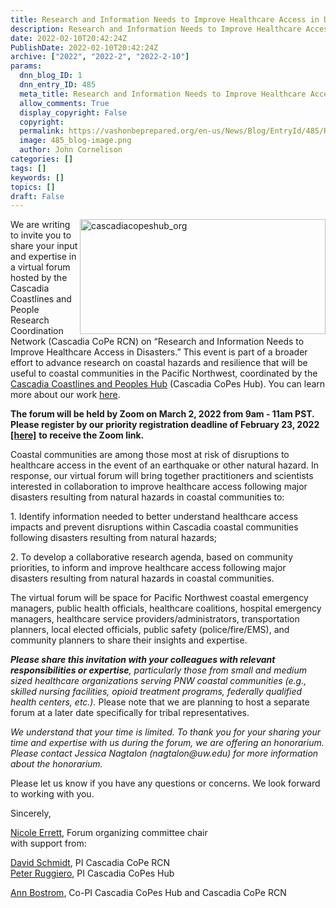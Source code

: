```yaml
---
title: Research and Information Needs to Improve Healthcare Access in Disasters
description: Research and Information Needs to Improve Healthcare Access in Disasters
date: 2022-02-10T20:42:24Z
PublishDate: 2022-02-10T20:42:24Z
archive: ["2022", "2022-2", "2022-2-10"]
params:
  dnn_blog_ID: 1
  dnn_entry_ID: 485
  meta_title: Research and Information Needs to Improve Healthcare Access in Disasters
  allow_comments: True
  display_copyright: False
  copyright:
  permalink: https://vashonbeprepared.org/en-us/News/Blog/EntryId/485/Research-and-Information-Needs-to-Improve-Healthcare-Access-in-Disasters
  image: 485_blog-image.png
  author: John Cornelison
categories: []
tags: []
keywords: []
topics: []
draft: False
---
```


<p><a href="https://cascadiacopeshub.org/" target="_blank"><img width="393" height="184" title="cascadiacopeshub_org" align="right" style="border: 0px currentcolor; border-image: none; float: right; display: inline; background-image: none;" alt="cascadiacopeshub_org" src="https://vashonbeprepared.org./images/485/Open-Live-Writer-8aae92d36692_B0BB-cascadiacopeshub_org_0d164f71-397e-4968-a4a1-625778eb9ac6.png" border="0"></a>We are writing to invite you to share your input and expertise in a virtual forum hosted by the Cascadia Coastlines and People Research Coordination Network (Cascadia CoPe RCN) on “Research and Information Needs to Improve Healthcare Access in Disasters.” This event is part of a broader effort to advance research on coastal hazards and resilience that will be useful to coastal communities in the Pacific Northwest, coordinated by the <a href="https://cascadiacopeshub.org/">Cascadia Coastlines and Peoples Hub</a> (Cascadia CoPes Hub). You can learn more about our work <a href="https://drive.google.com/file/d/1OYGQ-7Itm2QRdq210TfbkZDoI06u2TRX/view">here</a>.<p><b>The forum will be held by Zoom on March 2, 2022 from 9am - 11am PST.&nbsp; Please register by our priority registration deadline of February 23, 2022</b><a href="https://washington.zoom.us/meeting/register/tJwqdeqhpzMoGNLYWHKk01oOP5EC5yNMThq8"><b> [here]</b></a> <b>to receive the Zoom link. </b><p>Coastal communities are among those most at risk of disruptions to healthcare access in the event of an earthquake or other natural hazard. In response, our virtual forum will bring together practitioners and scientists interested in collaboration to improve healthcare access following major disasters resulting from natural hazards in coastal communities to:<p>1. Identify information needed to better understand healthcare access impacts and prevent disruptions within Cascadia coastal communities following disasters resulting from natural hazards;<p>2. To develop a collaborative research agenda, based on community priorities, to inform and improve healthcare access following major disasters resulting from natural hazards in coastal communities.<p>The virtual forum will be space for Pacific Northwest coastal emergency managers, public health officials, healthcare coalitions, hospital emergency managers, healthcare service providers/administrators, transportation planners, local elected officials, public safety (police/fire/EMS), and community planners to share their insights and expertise.&nbsp; <p><b><i>Please share this invitation with your colleagues with relevant responsibilities or expertise</i></b><i>, particularly those from small and medium sized healthcare organizations serving PNW coastal communities (e.g., skilled nursing facilities, opioid treatment programs, federally qualified health centers, etc.). </i>Please note that we are planning to host a separate forum at a later date specifically for tribal representatives.<p><i>We understand that your time is limited. To thank you for your sharing your time and expertise with us during the forum, we are offering an honorarium. Please contact Jessica Nagtalon (</i><a><i>nagtalon@uw.edu</i></a><i>) for more information about the honorarium.</i><p>Please let us know if you have any questions or concerns. We look forward to working with you.<p>Sincerely,<p><a href="https://deohs.washington.edu/faculty/nicole-errett">Nicole Errett</a>, Forum organizing committee chair <br>with support from: <p><a href="https://www.ess.washington.edu/people/profile.php?pid=schmidt--david">David Schmidt</a>, PI Cascadia CoPe RCN<br><a href="https://ceoas.oregonstate.edu/people/peter-ruggiero">Peter Ruggiero</a>, PI Cascadia CoPes Hub <p><a href="https://evans.uw.edu/profile/ann-bostrom/">Ann Bostrom</a>, Co-PI Cascadia CoPes Hub and Cascadia CoPe RCN
